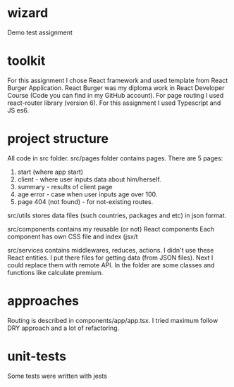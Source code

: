 # wizard
Demo test assignment

# toolkit
For this assignment I chose React framework and used template
from React Burger Application. React Burger was my diploma work
in React Developer Course (Code you can find in my GitHub account).
For page routing I used react-router library (version 6).
For this assignment I used Typescript and JS es6.

# project structure
All code in src folder.
src/pages folder contains pages. There are 5 pages:
1. start (where app start)
2. client - where user inputs data about him/herself.
3. summary - results of client page
4. age error - case when user inputs age over 100.
5. page 404 (not found) - for not-existing routes.

src/utils stores data files (such countries, packages and etc)
in json format.

src/components contains my reusable (or not) React components
Each component has own CSS file and index (jsx/t

src/services contains middlewares, reduces, actions.
I didn't use these React entities. 
I put there files for getting data (from JSON files).
Next I could replace them with remote API.
In the folder are some classes and functions like 
calculate premium.

# approaches
Routing is described in components/app/app.tsx.
I tried maximum follow DRY approach and a lot of refactoring.

# unit-tests
Some tests were written with jests
